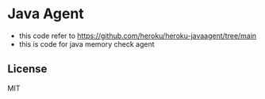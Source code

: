 # Java Agent

- this code refer to https://github.com/heroku/heroku-javaagent/tree/main
- this is code for java memory check agent

## License

MIT
